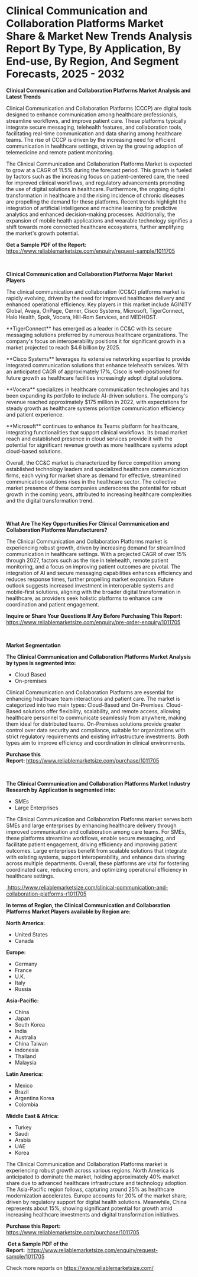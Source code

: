 <p><h1>Clinical Communication and Collaboration Platforms Market Share & Market New Trends Analysis Report By Type, By Application, By End-use, By Region, And Segment Forecasts, 2025 - 2032</h1></p><p><strong>Clinical Communication and Collaboration Platforms Market Analysis and Latest Trends</strong></p>
<p><p>Clinical Communication and Collaboration Platforms (CCCP) are digital tools designed to enhance communication among healthcare professionals, streamline workflows, and improve patient care. These platforms typically integrate secure messaging, telehealth features, and collaboration tools, facilitating real-time communication and data sharing among healthcare teams. The rise of CCCP is driven by the increasing need for efficient communication in healthcare settings, driven by the growing adoption of telemedicine and remote patient monitoring.</p><p>The Clinical Communication and Collaboration Platforms Market is expected to grow at a CAGR of 11.5% during the forecast period. This growth is fueled by factors such as the increasing focus on patient-centered care, the need for improved clinical workflows, and regulatory advancements promoting the use of digital solutions in healthcare. Furthermore, the ongoing digital transformation in healthcare and the rising incidence of chronic diseases are propelling the demand for these platforms. Recent trends highlight the integration of artificial intelligence and machine learning for predictive analytics and enhanced decision-making processes. Additionally, the expansion of mobile health applications and wearable technology signifies a shift towards more connected healthcare ecosystems, further amplifying the market's growth potential.</p></p>
<p><strong>Get a Sample PDF of the Report:&nbsp;</strong> <a href="https://www.reliablemarketsize.com/enquiry/request-sample/1011705?utm_campaign=3365&utm_medium=2&utm_source=Github&utm_content=ia&utm_term=08032025&utm_id=clinical-communication-and-collaboration-platforms">https://www.reliablemarketsize.com/enquiry/request-sample/1011705</a></p>
<p>&nbsp;</p>
<p><strong>Clinical Communication and Collaboration Platforms Major Market Players</strong></p>
<p><p>The clinical communication and collaboration (CC&C) platforms market is rapidly evolving, driven by the need for improved healthcare delivery and enhanced operational efficiency. Key players in this market include AGINITY Global, Avaya, OnPage, Cerner, Cisco Systems, Microsoft, TigerConnect, Halo Health, Spok, Vocera, Hill-Rom Services, and MEDHOST.</p><p>**TigerConnect** has emerged as a leader in CC&C with its secure messaging solutions preferred by numerous healthcare organizations. The company's focus on interoperability positions it for significant growth in a market projected to reach $4.6 billion by 2025. </p><p>**Cisco Systems** leverages its extensive networking expertise to provide integrated communication solutions that enhance telehealth services. With an anticipated CAGR of approximately 17%, Cisco is well-positioned for future growth as healthcare facilities increasingly adopt digital solutions.</p><p>**Vocera** specializes in healthcare communication technologies and has been expanding its portfolio to include AI-driven solutions. The company's revenue reached approximately $175 million in 2022, with expectations for steady growth as healthcare systems prioritize communication efficiency and patient experience.</p><p>**Microsoft** continues to enhance its Teams platform for healthcare, integrating functionalities that support clinical workflows. Its broad market reach and established presence in cloud services provide it with the potential for significant revenue growth as more healthcare systems adopt cloud-based solutions.</p><p>Overall, the CC&C market is characterized by fierce competition among established technology leaders and specialized healthcare communication firms, each vying for market share as demand for effective, streamlined communication solutions rises in the healthcare sector. The collective market presence of these companies underscores the potential for robust growth in the coming years, attributed to increasing healthcare complexities and the digital transformation trend.</p></p>
<p>&nbsp;</p>
<p><strong>What Are The Key Opportunities For Clinical Communication and Collaboration Platforms Manufacturers?</strong></p>
<p><p>The Clinical Communication and Collaboration Platforms market is experiencing robust growth, driven by increasing demand for streamlined communication in healthcare settings. With a projected CAGR of over 15% through 2027, factors such as the rise in telehealth, remote patient monitoring, and a focus on improving patient outcomes are pivotal. The integration of AI and secure messaging capabilities enhances efficiency and reduces response times, further propelling market expansion. Future outlook suggests increased investment in interoperable systems and mobile-first solutions, aligning with the broader digital transformation in healthcare, as providers seek holistic platforms to enhance care coordination and patient engagement.</p></p>
<p><strong>Inquire or Share Your Questions If Any Before Purchasing This Report:</strong> <a href="https://www.reliablemarketsize.com/enquiry/pre-order-enquiry/1011705?utm_campaign=3365&utm_medium=2&utm_source=Github&utm_content=ia&utm_term=08032025&utm_id=clinical-communication-and-collaboration-platforms">https://www.reliablemarketsize.com/enquiry/pre-order-enquiry/1011705</a></p>
<p>&nbsp;</p>
<p><strong>Market Segmentation</strong></p>
<p><strong>The Clinical Communication and Collaboration Platforms Market Analysis by types is segmented into:</strong></p>
<p><ul><li>Cloud Based</li><li>On-premises</li></ul></p>
<p><p>Clinical Communication and Collaboration Platforms are essential for enhancing healthcare team interactions and patient care. The market is categorized into two main types: Cloud-Based and On-Premises. Cloud-Based solutions offer flexibility, scalability, and remote access, allowing healthcare personnel to communicate seamlessly from anywhere, making them ideal for distributed teams. On-Premises solutions provide greater control over data security and compliance, suitable for organizations with strict regulatory requirements and existing infrastructure investments. Both types aim to improve efficiency and coordination in clinical environments.</p></p>
<p><strong>Purchase this Report:&nbsp;</strong><a href="https://www.reliablemarketsize.com/purchase/1011705?utm_campaign=3365&utm_medium=2&utm_source=Github&utm_content=ia&utm_term=08032025&utm_id=clinical-communication-and-collaboration-platforms">https://www.reliablemarketsize.com/purchase/1011705</a></p>
<p>&nbsp;</p>
<p><strong>The Clinical Communication and Collaboration Platforms Market Industry Research by Application is segmented into:</strong></p>
<p><ul><li>SMEs</li><li>Large Enterprises</li></ul></p>
<p><p>The Clinical Communication and Collaboration Platforms market serves both SMEs and large enterprises by enhancing healthcare delivery through improved communication and collaboration among care teams. For SMEs, these platforms streamline workflows, enable secure messaging, and facilitate patient engagement, driving efficiency and improving patient outcomes. Large enterprises benefit from scalable solutions that integrate with existing systems, support interoperability, and enhance data sharing across multiple departments. Overall, these platforms are vital for fostering coordinated care, reducing errors, and optimizing operational efficiency in healthcare settings.</p></p>
<p><a href="https://www.reliablemarketsize.com/clinical-communication-and-collaboration-platforms-r1011705?utm_campaign=3365&utm_medium=2&utm_source=Github&utm_content=ia&utm_term=08032025&utm_id=clinical-communication-and-collaboration-platforms">&nbsp;https://www.reliablemarketsize.com/clinical-communication-and-collaboration-platforms-r1011705</a></p>
<p><strong>In terms of Region, the Clinical Communication and Collaboration Platforms Market Players available by Region are:</strong></p>
<p>
    <p> <strong> North America: </strong>
        <ul>
            <li>United States</li>
            <li>Canada</li>
        </ul>
        </p> 
    <p> <strong> Europe: </strong>
        <ul>
            <li>Germany</li>
            <li>France</li>
            <li>U.K.</li>
            <li>Italy</li>
            <li>Russia</li>
        </ul>
        </p> 
    <p> <strong> Asia-Pacific: </strong>
        <ul>
            <li>China</li>
            <li>Japan</li>
            <li>South Korea</li>
            <li>India</li>
            <li>Australia</li>
            <li>China Taiwan</li>
            <li>Indonesia</li>
            <li>Thailand</li>
            <li>Malaysia</li>
        </ul>
        </p> 
    <p> <strong> Latin America: </strong>
        <ul>
            <li>Mexico</li>
            <li>Brazil</li>
            <li>Argentina Korea</li>
            <li>Colombia</li>
        </ul>
        </p> 
    <p> <strong> Middle East & Africa: </strong>
        <ul>
            <li>Turkey</li>
            <li>Saudi</li>
            <li>Arabia</li>
            <li>UAE</li>
            <li>Korea</li>
        </ul>
    </p>
    </p>
<p><p>The Clinical Communication and Collaboration Platforms market is experiencing robust growth across various regions. North America is anticipated to dominate the market, holding approximately 40% market share due to advanced healthcare infrastructure and technology adoption. The Asia-Pacific region follows, capturing around 25% as healthcare modernization accelerates. Europe accounts for 20% of the market share, driven by regulatory support for digital health solutions. Meanwhile, China represents about 15%, showing significant potential for growth amid increasing healthcare investments and digital transformation initiatives.</p></p>
<p><strong>Purchase this Report: </strong><a href="https://www.reliablemarketsize.com/purchase/1011705?utm_campaign=3365&utm_medium=2&utm_source=Github&utm_content=ia&utm_term=08032025&utm_id=clinical-communication-and-collaboration-platforms">https://www.reliablemarketsize.com/purchase/1011705</a></p>
<p>&nbsp;<strong>Get a Sample PDF of the Report:&nbsp;&nbsp;</strong><a href="https://www.reliablemarketsize.com/enquiry/request-sample/1011705?utm_campaign=3365&utm_medium=2&utm_source=Github&utm_content=ia&utm_term=08032025&utm_id=clinical-communication-and-collaboration-platforms">https://www.reliablemarketsize.com/enquiry/request-sample/1011705</a></p>
<p><strong></strong></p>
<p>Check more reports on <a href="https://www.reliablemarketsize.com/?utm_campaign=3365&utm_medium=2&utm_source=Github&utm_content=ia&utm_term=08032025&utm_id=clinical-communication-and-collaboration-platforms">https://www.reliablemarketsize.com/</a></p>